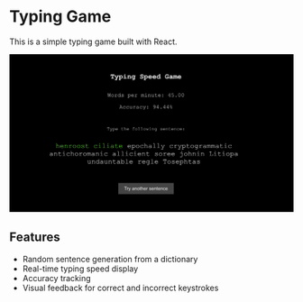 # Typing Game

This is a simple typing game built with React.

![Typing Game Homepage](/public/homepage.png)

## Features

- Random sentence generation from a dictionary
- Real-time typing speed display
- Accuracy tracking
- Visual feedback for correct and incorrect keystrokes